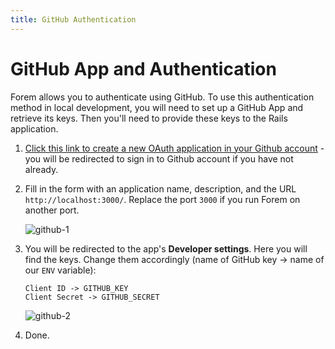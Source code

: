 ```yaml
---
title: GitHub Authentication
---
```


# GitHub App and Authentication

Forem allows you to authenticate using GitHub. To use this authentication method
in local development, you will need to set up a GitHub App and retrieve its
keys. Then you'll need to provide these keys to the Rails application.

1. [Click this link to create a new OAuth application in your Github account](https://github.com/settings/applications/new) -
   you will be redirected to sign in to Github account if you have not already.

2. Fill in the form with an application name, description, and the URL
   `http://localhost:3000/`. Replace the port `3000` if you run Forem on another
   port.

   ![github-1](https://user-images.githubusercontent.com/22895284/51085500-877a6c00-173a-11e9-913a-0dccad234cf3.png)

3. You will be redirected to the app's **Developer settings**. Here you will
   find the keys. Change them accordingly (name of GitHub key -> name of our
   `ENV` variable):

   ```text
   Client ID -> GITHUB_KEY
   Client Secret -> GITHUB_SECRET
   ```

   ![github-2](https://user-images.githubusercontent.com/22895284/51085862-49337b80-173f-11e9-8503-f8251d07f458.png)

4. Done.
